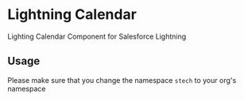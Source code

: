 # Lightning Calendar
Lighting Calendar Component for Salesforce Lightning

## Usage
Please make sure that you change the namespace <code>stech</code> to your org's namespace
